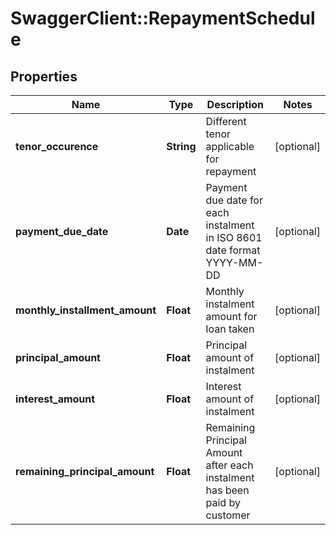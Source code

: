 # SwaggerClient::RepaymentSchedule

## Properties
Name | Type | Description | Notes
------------ | ------------- | ------------- | -------------
**tenor_occurence** | **String** | Different tenor applicable for repayment | [optional] 
**payment_due_date** | **Date** | Payment due date for each instalment in ISO 8601 date format YYYY-MM-DD | [optional] 
**monthly_installment_amount** | **Float** | Monthly instalment amount for loan taken | [optional] 
**principal_amount** | **Float** | Principal amount of instalment | [optional] 
**interest_amount** | **Float** | Interest amount of instalment | [optional] 
**remaining_principal_amount** | **Float** | Remaining Principal Amount after each instalment has been paid by customer | [optional] 

